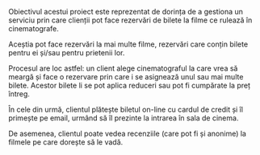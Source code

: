 Obiectivul acestui proiect este reprezentat de dorința de a gestiona un serviciu prin care clienții pot face rezervări de bilete la filme ce rulează în cinematografe.

Aceștia pot face rezervări la mai multe filme, rezervări care conțin bilete pentru ei și/sau pentru prietenii lor.

Procesul are loc astfel: un client alege cinematograful la care vrea să meargă și face o rezervare prin care i se asignează unul sau mai multe bilete. Acestor bilete li se pot aplica reduceri sau pot fi cumpărate la preț întreg. 

În cele din urmă, clientul plătește biletul on-line cu cardul de credit și îl primește pe email, urmând să îl prezinte la intrarea în sala de cinema. 

De asemenea, clientul poate vedea recenziile (care pot fi și anonime) la filmele pe care dorește să le vadă.
